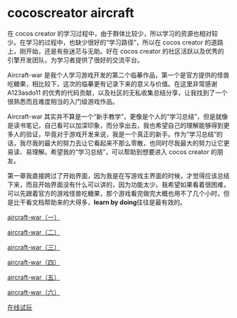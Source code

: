 # cocoscreator aircraft

在 cocos creator 的学习过程中，由于群体比较少，所以学习的资源也相对较少。在学习的过程中，也缺少很好的“学习路径”，所以在 cocos creator 的道路上，刚开始，还是有些迷茫与无助。好在 cocos creator 的社区活跃以及优秀的引擎开发团队，为学习者提供了很好的交流平台。

Aircraft-war 是我个人学习游戏开发的第二个临摹作品，第一个是官方提供的怪兽吃糖果，相比较下，这次的临摹更有记录下来的意义与价值。在这里非常感谢 A123asdo11 的优秀的代码贡献，以及社区的无私收集总结分享，让我找到了一个很熟悉而且难度相当的入门级游戏作品。

Aircraft-war 其实并不算是一个“新手教学”，更像是个人的“学习总结”，但是就像是读书笔记，自己看可以加深印象，而分享出去，我也希望自己的理解能够得到更多人的验证，毕竟对于游戏开发来说，我是一个真正的新手。作为“学习总结”的话，我尽我的最大的努力去让它看起来不那么零散，也同时尽我最大的努力让它更易读、易理解。希望我的“学习总结”，可以帮助到想要进入 cocos creator 的朋友。

第一章我直接跨过了开始界面，因为我是在写游戏主界面的时候，才觉得应该总结下来，而且开始界面没有什么可以讲的，因为功能太少。我希望如果看着很困难，可以先跟着官方的游戏怪兽吃糖果，那个游戏看完做完大概也用不了几个小时，但是比干看文档帮助来的大得多，**learn by doing**往往是最有效的。

[aircraft-war（一）](http://www.jianshu.com/p/def0b01d8914)

[aircraft-war（二）](http://www.jianshu.com/p/f90277c7fcdb)

[aircraft-war（三）](http://www.jianshu.com/p/0e231a4157ed)

[aircraft-war（四）](http://www.jianshu.com/p/a4c472fe7c40)

[aircraft-war（五）](http://www.jianshu.com/p/af449c816bc1)

[aircraft-war（六）](http://www.jianshu.com/p/8b8a2145f26f)

[在线试玩](https://collection.inhere.top/games/aircraft/)
